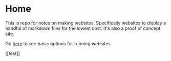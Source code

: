 # Home
This is repo for notes on making websites. Specifically websites to display a handful of markdown files for the lowest cost. 
It's also a proof of concept site. 

Go [here](i_need_a_website) to see basic options for running websites. 


[[test]]
